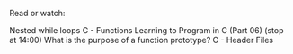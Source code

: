 Read or watch:

Nested while loops
C - Functions
Learning to Program in C (Part 06) (stop at 14:00)
What is the purpose of a function prototype?
C - Header Files

